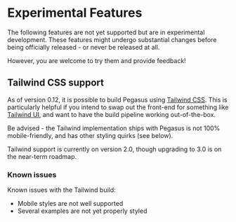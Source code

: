 # Experimental Features

The following features are not yet supported but are in experimental development.
These features might undergo substantial changes before being officially released - or never be released at all.

However, you are welcome to try them and provide feedback!

## Tailwind CSS support

As of version 0.12, it is possible to build Pegasus using [Tailwind CSS](https://tailwindcss.com/).
This is particularly helpful if you intend to swap out the front-end for something like
[Tailwind UI](https://tailwindui.com/), and want to have the build pipeline working out-of-the-box.

Be advised - the Tailwind implementation ships with Pegasus is not 100% mobile-friendly,
and has other styling quirks (see below).

Tailwind support is currently on version 2.0, though upgrading to 3.0 is on the near-term roadmap.

### Known issues

Known issues with the Tailwind build:

- Mobile styles are not well supported
- Several examples are not yet properly styled
